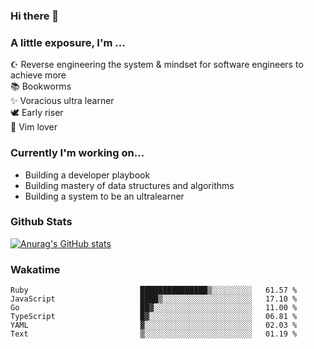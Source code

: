 ### Hi there 👋
### A little exposure, I'm ...

☪ Reverse engineering the system & mindset for software engineers to achieve more <br/>
📚 Bookworms <br/>
✨ Voracious ultra learner <br/>
🕊 Early riser <br/>
🎠 Vim lover <br/>
<!--
**bitethecode/bitethecode** is a ✨ _special_ ✨ repository because its `README.md` (this file) appears on your GitHub profile.

Here are some ideas to get you started:

- 🔭 I’m currently working on ...
- 🌱 I’m currently learning ...
- 👯 I’m looking to collaborate on ...
- 🤔 I’m looking for help with ...
- 💬 Ask me about ...
- 📫 How to reach me: ...
- 😄 Pronouns: ...
- ⚡ Fun fact: ...
-->


### Currently I'm working on... 
- Building a developer playbook
- Building mastery of data structures and algorithms
- Building a system to be an ultralearner

### Github Stats
[![Anurag's GitHub stats](https://github-readme-stats.vercel.app/api?username=bitethecode)](https://github.com/anuraghazra/github-readme-stats)

### Wakatime
<!--START_SECTION:waka-->

```text
Ruby                         ███████████████▒░░░░░░░░░   61.57 %
JavaScript                   ████▒░░░░░░░░░░░░░░░░░░░░   17.10 %
Go                           ██▓░░░░░░░░░░░░░░░░░░░░░░   11.00 %
TypeScript                   █▓░░░░░░░░░░░░░░░░░░░░░░░   06.81 %
YAML                         ▓░░░░░░░░░░░░░░░░░░░░░░░░   02.03 %
Text                         ▒░░░░░░░░░░░░░░░░░░░░░░░░   01.19 %
```

<!--END_SECTION:waka-->
